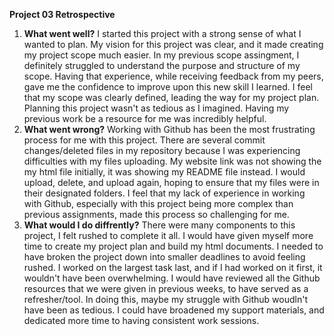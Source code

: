**Project 03 Retrospective**
1. **What went well?** I started this project with a strong sense of what I wanted to plan. My vision for this project was clear, and it made creating my project scope much easier. In my previous scope assingment, I definitely struggled to understand the purpose and structure of my scope. Having that experience, while receiving feedback from my peers, gave me the confidence to improve upon this new skill I learned. I feel that my scope was clearly defined, leading the way for my project plan. Planning this project wasn't as tedious as I imagined. Having my previous work be a resource for me was incredibly helpful. 
2. **What went wrong?** Working with Github has been the most frustrating process for me with this project. There are several commit changes/deleted files in my repository because I was experiencing difficulties with my files uploading. My website link was not showing the my html file initially, it was showing my README file instead. I would upload, delete, and upload again, hoping to ensure that my files were in their designated folders. I feel that my lack of experience in working with Github, especially with this project being more complex than previous assignments, made this process so challenging for me. 
3. **What would I do diffrently?** There were many components to this project, I felt rushed to complete it all. I would have given myself more time to create my project plan and build my html documents. I needed to have broken the project down into smaller deadlines to avoid feeling rushed. I worked on the largest task last, and if I had worked on it first, it wouldn't have been overwhelming. I would have reviewed all the Github resources that we were given in previous weeks, to have served as a refresher/tool. In doing this, maybe my struggle with Github woudln't have been as tedious. I could have broadened my support materials, and dedicated more time to having consistent work sessions. 